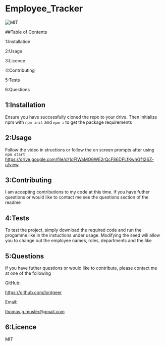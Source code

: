 # Employee_Tracker
![MIT](https://img.shields.io/badge/licence-MIT-Green)

##Table of Contents

  1:Installation

  2:Usage

  3:Licence

  4:Contributing

  5:Tests

  6:Questions


## 1:Installation
Ensure you have successfully cloned the repo to your drive. Then initialize npm with 
```npm init``` and ```npm i``` to get the package requirements

## 2:Usage
Follow the video in structions or follow the on screen prompts after using ```npm start```
https://drive.google.com/file/d/1dFIWaMO6WE2rQcF86DFLfKwhGf12SZ-u/view

## 3:Contributing
I am accepting contributions to my code at this time. If you have futher questions or 
would like to contact me see the questions section of the readme

## 4:Tests
To test the project, simply download the required code and run the progamme like in the instuctions under usage. Modifying the seed will allow you to change out the employee names, roles, departments and the like

## 5:Questions
If you have futher questions or would like to contribute, please contact me at one of the following

GitHub:

https://github.com/lordgeer 

Email:

thomas.g.musler@gmail.com 



## 6:Licence
MIT

